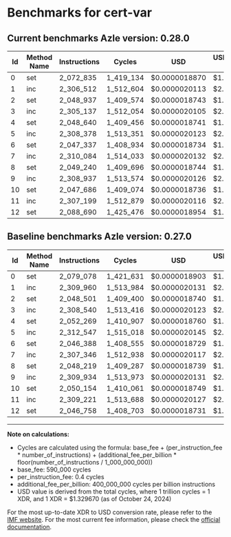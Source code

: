 # Benchmarks for cert-var

## Current benchmarks Azle version: 0.28.0

| Id  | Method Name | Instructions | Cycles    | USD           | USD/Million Calls | Change                            |
| --- | ----------- | ------------ | --------- | ------------- | ----------------- | --------------------------------- |
| 0   | set         | 2_072_835    | 1_419_134 | $0.0000018870 | $1.88             | <font color="green">-6_243</font> |
| 1   | inc         | 2_306_512    | 1_512_604 | $0.0000020113 | $2.01             | <font color="green">-3_448</font> |
| 2   | set         | 2_048_937    | 1_409_574 | $0.0000018743 | $1.87             | <font color="red">+436</font>     |
| 3   | inc         | 2_305_137    | 1_512_054 | $0.0000020105 | $2.01             | <font color="green">-3_403</font> |
| 4   | set         | 2_048_640    | 1_409_456 | $0.0000018741 | $1.87             | <font color="green">-3_629</font> |
| 5   | inc         | 2_308_378    | 1_513_351 | $0.0000020123 | $2.01             | <font color="green">-4_169</font> |
| 6   | set         | 2_047_337    | 1_408_934 | $0.0000018734 | $1.87             | <font color="red">+949</font>     |
| 7   | inc         | 2_310_084    | 1_514_033 | $0.0000020132 | $2.01             | <font color="red">+2_738</font>   |
| 8   | set         | 2_049_240    | 1_409_696 | $0.0000018744 | $1.87             | <font color="red">+1_021</font>   |
| 9   | inc         | 2_308_937    | 1_513_574 | $0.0000020126 | $2.01             | <font color="green">-997</font>   |
| 10  | set         | 2_047_686    | 1_409_074 | $0.0000018736 | $1.87             | <font color="green">-2_468</font> |
| 11  | inc         | 2_307_199    | 1_512_879 | $0.0000020116 | $2.01             | <font color="green">-2_022</font> |
| 12  | set         | 2_088_690    | 1_425_476 | $0.0000018954 | $1.89             | <font color="red">+41_932</font>  |

## Baseline benchmarks Azle version: 0.27.0

| Id  | Method Name | Instructions | Cycles    | USD           | USD/Million Calls |
| --- | ----------- | ------------ | --------- | ------------- | ----------------- |
| 0   | set         | 2_079_078    | 1_421_631 | $0.0000018903 | $1.89             |
| 1   | inc         | 2_309_960    | 1_513_984 | $0.0000020131 | $2.01             |
| 2   | set         | 2_048_501    | 1_409_400 | $0.0000018740 | $1.87             |
| 3   | inc         | 2_308_540    | 1_513_416 | $0.0000020123 | $2.01             |
| 4   | set         | 2_052_269    | 1_410_907 | $0.0000018760 | $1.87             |
| 5   | inc         | 2_312_547    | 1_515_018 | $0.0000020145 | $2.01             |
| 6   | set         | 2_046_388    | 1_408_555 | $0.0000018729 | $1.87             |
| 7   | inc         | 2_307_346    | 1_512_938 | $0.0000020117 | $2.01             |
| 8   | set         | 2_048_219    | 1_409_287 | $0.0000018739 | $1.87             |
| 9   | inc         | 2_309_934    | 1_513_973 | $0.0000020131 | $2.01             |
| 10  | set         | 2_050_154    | 1_410_061 | $0.0000018749 | $1.87             |
| 11  | inc         | 2_309_221    | 1_513_688 | $0.0000020127 | $2.01             |
| 12  | set         | 2_046_758    | 1_408_703 | $0.0000018731 | $1.87             |

---

**Note on calculations:**

- Cycles are calculated using the formula: base_fee + (per_instruction_fee \* number_of_instructions) + (additional_fee_per_billion \* floor(number_of_instructions / 1_000_000_000))
- base_fee: 590_000 cycles
- per_instruction_fee: 0.4 cycles
- additional_fee_per_billion: 400_000_000 cycles per billion instructions
- USD value is derived from the total cycles, where 1 trillion cycles = 1 XDR, and 1 XDR = $1.329670 (as of October 24, 2024)

For the most up-to-date XDR to USD conversion rate, please refer to the [IMF website](https://www.imf.org/external/np/fin/data/rms_sdrv.aspx).
For the most current fee information, please check the [official documentation](https://internetcomputer.org/docs/current/developer-docs/gas-cost#execution).
